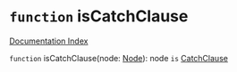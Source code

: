 # `function` isCatchClause

[Documentation Index](../README.md)

`function` isCatchClause(node: [Node](../interface.Node/README.md)): node `is` [CatchClause](../interface.CatchClause/README.md)

